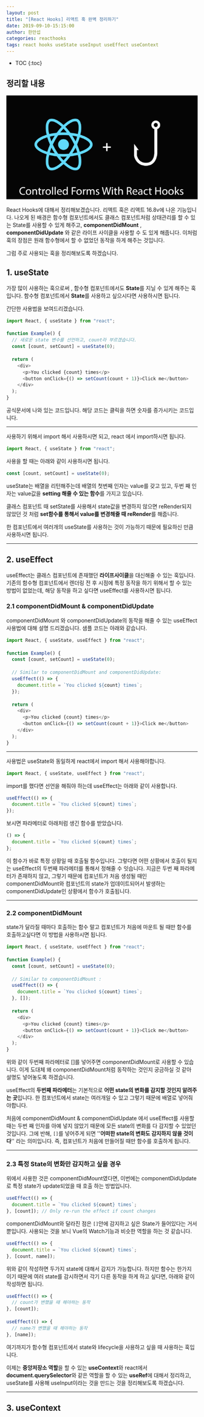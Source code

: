 ```yaml
---
layout: post
title: "[React Hooks] 리액트 훅 완벽 정리하기"
date: 2019-09-10-15:15:00
author: 한만섭
categories: reacthooks
tags: react hooks useState useInput useEffect useContext
---
```


- TOC
  {:toc}

## 정리할 내용

![1568095581110](img/1568095581110.png)

React Hooks에 대해서 정리해보겠습니다. 리액트 훅은 리액트 16.8v에 나온 기능입니다. 나오게 된 배경은 함수형 컴포넌트에서도 클래스 컴포넌트처럼 상태관리를 할 수 있는 State를 사용할 수 있게 해주고, **componentDidMount** , **componentDidUpdate** 와 같은 라이프 사이클을 사용할 수 도 있게 해줍니다. 이처럼 훅의 장점은 원래 함수형에서 할 수 없었던 동작을 하게 해주는 것입니다.

그럼 주로 사용되는 훅을 정리해보도록 하겠습니다.

## 1. useState

가장 많이 사용하는 훅으로써 , 함수형 컴포넌트에서도 **State**를 지닐 수 있게 해주는 훅입니다. 함수형 컴포넌트에서 **State**를 사용하고 싶으시다면 사용하시면 됩니다.

간단한 사용법을 보여드리겠습니다.

```js
import React, { useState } from "react";

function Example() {
  // 새로운 state 변수를 선언하고, count라 부르겠습니다.
  const [count, setCount] = useState(0);

  return (
    <div>
      <p>You clicked {count} times</p>
      <button onClick={() => setCount(count + 1)}>Click me</button>
    </div>
  );
}
```

공식문서에 나와 있는 코드입니다. 해당 코드는 클릭을 하면 숫자를 증가시키는 코드입니다.

---

사용하기 위해서 import 해서 사용하시면 되고, react 에서 import하시면 됩니다.

```js
import React, { useState } from "react";
```

사용을 할 때는 아래와 같이 사용하시면 됩니다.

```js
const [count, setCount] = useState(0);
```

useState는 배열을 리턴해주는데 배열의 첫번째 인자는 value를 갖고 있고, 두번 째 인자는 value값을 **setting 해줄 수 있는 함수**를 가지고 있습니다.

클래스 컴포넌트 때 setState를 사용해서 state값을 변경하지 않으면 reRender되지 않았던 것 처럼 **set함수를 통해서 value를 변경해줄 때 reRender**를 해줍니다.

한 컴포넌트에서 여러개의 useState를 사용하는 것이 가능하기 때문에 필요하신 만큼 사용하시면 됩니다.

---

## 2. useEffect

useEffect는 클래스 컴포넌트에 존재했던 **라이프사이클**을 대신해줄 수 있는 훅입니다. 기존의 함수형 컴포넌트에서 렌더링 전 후 시점에 특정 동작을 하기 위해서 할 수 있는 방법이 없었는데, 해당 동작을 하고 싶다면 useEffect를 사용하시면 됩니다.

### 2.1 componentDidMount & componentDidUpdate

componentDidMount 와 componentDidUpdate의 동작을 해줄 수 있는 useEffect 사용법에 대해 설명 드리겠습니다. 샘플 코드는 아래와 같습니다.

```js
import React, { useState, useEffect } from "react";

function Example() {
  const [count, setCount] = useState(0);

  // Similar to componentDidMount and componentDidUpdate:
  useEffect(() => {
    document.title = `You clicked ${count} times`;
  });

  return (
    <div>
      <p>You clicked {count} times</p>
      <button onClick={() => setCount(count + 1)}>Click me</button>
    </div>
  );
}
```

---

사용법은 useState와 동일하게 react에서 import 해서 사용해야합니다.

```js
import React, { useState, useEffect } from "react";
```

import를 했다면 선언을 해줘야 하는데 useEffect는 아래와 같이 사용합니다.

```js
useEffect(() => {
  document.title = `You clicked ${count} times`;
});
```

보시면 파라메터로 아래처럼 생긴 함수를 받았습니다.

```js
() => {
  document.title = `You clicked ${count} times`;
};
```

이 함수가 바로 특정 상황일 때 호출될 함수입니다. 그렇다면 어떤 상황에서 호출이 될지는 useEffect의 두번째 파라메터를 통해서 정해줄 수 잇습니다. 지금은 두번 째 파라메터가 존재하지 않고, 그렇기 때문에 컴포넌트가 처음 생성될 때인 componentDidMount와 컴포넌트의 state가 업데이트되어서 발생하는 componentDidUpdate인 상황에서 함수가 호출됩니다.

---

<script async src="https://pagead2.googlesyndication.com/pagead/js/adsbygoogle.js"></script>

<ins class="adsbygoogle"
     style="display:block; text-align:center;"
     data-ad-layout="in-article"
     data-ad-format="fluid"
     data-ad-client="ca-pub-4877378276818686"
     data-ad-slot="9095928724"></ins>

<script>
     (adsbygoogle = window.adsbygoogle || []).push({});
</script>

### 2.2 componentDidMount

state가 달라질 때마다 호출하는 함수 말고 컴포넌트가 처음에 마운트 될 때만 함수를 호출하고싶다면 이 방법을 사용하시면 됩니다.

```js
import React, { useState, useEffect } from "react";

function Example() {
  const [count, setCount] = useState(0);

  // Similar to componentDidMount :
  useEffect(() => {
    document.title = `You clicked ${count} times`;
  }, []);

  return (
    <div>
      <p>You clicked {count} times</p>
      <button onClick={() => setCount(count + 1)}>Click me</button>
    </div>
  );
}
```

위와 같이 두번째 파라메터로 []를 넣어주면 componentDidMount로 사용할 수 있습니다. 이게 도대체 왜 componentDidMount처럼 동작하는 것인지 궁금하실 것 같아 설명도 넣어놓도록 하겠습니다.

useEffect의 **두번째 파라메터**는 기본적으로 **어떤 state의 변화를 감지할 것인지 알려주는 곳**입니다. 한 컴포넌트에서 state는 여러개일 수 있고 그렇기 때문에 배열로 넣어줘야합니다.

처음에 componentDidMount & componentDidUpdate 에서 useEffect를 사용할 때는 두번 째 인자를 아예 넣지 않았기 때문에 모든 state의 변화를 다 감지할 수 있었던 것입니다. 그에 반해, `[]`를 넣어주게 되면 ''**어떠한 state의 변화도 감지하지 않을 것이다**'' 라는 의미입니다. 즉, 컴포넌트가 처음에 만들어질 때만 함수를 호출하게 됩니다.

---

### 2.3 특정 State의 변화만 감지하고 싶을 경우

위에서 사용한 것은 componentDidMount였다면, 이번에는 componentDidUpdate로 특정 state가 update되었을 때 호출 하는 방법입니다.

```js
useEffect(() => {
  document.title = `You clicked ${count} times`;
}, [count]); // Only re-run the effect if count changes
```

componentDidMount와 달라진 점은 `[]`안에 감지하고 싶은 State가 들어있다는 거서 뿐입니다. 사용되는 것을 보니 Vue의 Watch기능과 비슷한 역할을 하는 것 같습니다.

```js
useEffect(() => {
  document.title = `You clicked ${count} times`;
}, [count, name]);
```

위와 같이 작성하면 두가지 state에 대해서 감지가 가능합니다. 하지만 함수는 한가지 이기 때문에 여러 state를 감시하면서 각기 다른 동작을 하게 하고 싶다면, 아래와 같이 작성하면 됩니다.

```js
useEffect(() => {
  // count가 변했을 때 해야하는 동작
}, [count]);

useEffect(() => {
  // name가 변했을 때 해야하는 동작
}, [name]);
```

여기까지가 함수형 컴포넌트에서 state와 lifecycle을 사용하고 싶을 때 사용하는 훅입니다.

이제는 **중앙저장소 역할**을 할 수 있는 **useContext**와 react에서 **document.querySelector**와 같은 역할을 할 수 있는 **useRef**에 대해서 정리하고, useState를 사용해 useInput이라는 것을 만드는 것을 정리해보도록 하겠습니다.

---

## 3. useContext

